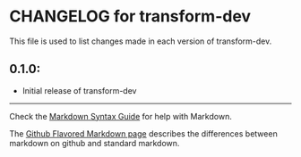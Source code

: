 # CHANGELOG for transform-dev

This file is used to list changes made in each version of transform-dev.

## 0.1.0:

* Initial release of transform-dev

- - -
Check the [Markdown Syntax Guide](http://daringfireball.net/projects/markdown/syntax) for help with Markdown.

The [Github Flavored Markdown page](http://github.github.com/github-flavored-markdown/) describes the differences between markdown on github and standard markdown.
